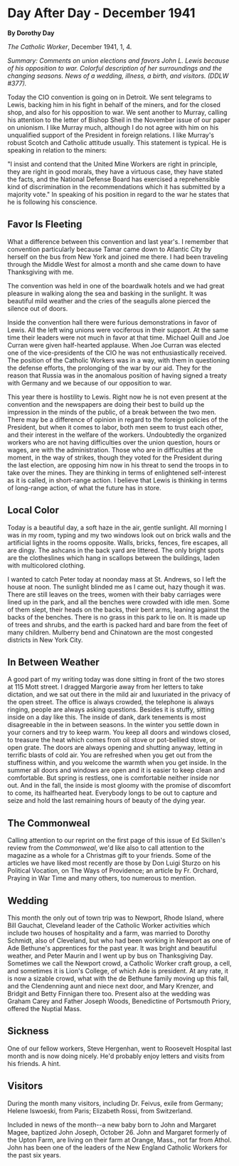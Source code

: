Day After Day - December 1941
=============================

**By Dorothy Day**

*The Catholic Worker*, December 1941, 1, 4.

*Summary: Comments on union elections and favors John L. Lewis because
of his opposition to war. Colorful description of her surroundings and
the changing seasons. News of a wedding, illness, a birth, and visitors.
(DDLW \#377).*

Today the CIO convention is going on in Detroit. We sent telegrams to
Lewis, backing him in his fight in behalf of the miners, and for the
closed shop, and also for his opposition to war. We sent another to
Murray, calling his attention to the letter of Bishop Sheil in the
November issue of our paper on unionism. I like Murray much, although I
do not agree with him on his unqualified support of the President in
foreign relations. I like Murray's robust Scotch and Catholic attitude
usually. This statement is typical. He is speaking in relation to the
miners:

"I insist and contend that the United Mine Workers are right in
principle, they are right in good morals, they have a virtuous case,
they have stated the facts, and the National Defense Board has exercised
a reprehensible kind of discrimination in the recommendations which it
has submitted by a majority vote." In speaking of his position in regard
to the war he states that he is following his conscience.

Favor Is Fleeting
-----------------

What a difference between this convention and last year's. I remember
that convention particularly because Tamar came down to Atlantic City by
herself on the bus from New York and joined me there. I had been
traveling through the Middle West for almost a month and she came down
to have Thanksgiving with me.

The convention was held in one of the boardwalk hotels and we had great
pleasure in walking along the sea and basking in the sunlight. It was
beautiful mild weather and the cries of the seagulls alone pierced the
silence out of doors.

Inside the convention hall there were furious demonstrations in favor of
Lewis. All the left wing unions were vociferous in their support. At the
same time their leaders were not much in favor at that time. Michael
Quill and Joe Curran were given half-hearted applause. When Joe Curran
was elected one of the vice-presidents of the CIO he was not
enthusiastically received. The position of the Catholic Workers was in a
way, with them in questioning the defense efforts, the prolonging of the
war by our aid. They for the reason that Russia was in the anomalous
position of having signed a treaty with Germany and we because of our
opposition to war.

This year there is hostility to Lewis. Right now he is not even present
at the convention and the newspapers are doing their best to build up
the impression in the minds of the public, of a break between the two
men. There may be a difference of opinion in regard to the foreign
policies of the President, but when it comes to labor, both men seem to
trust each other, and their interest in the welfare of the workers.
Undoubtedly the organized workers who are not having difficulties over
the union question, hours or wages, are with the administration. Those
who are in difficulties at the moment, in the way of strikes, though
they voted for the President during the last election, are opposing him
now in his threat to send the troops in to take over the mines. They are
thinking in terms of enlightened self-interest as it is called, in
short-range action. I believe that Lewis is thinking in terms of
long-range action, of what the future has in store.

Local Color
-----------

Today is a beautiful day, a soft haze in the air, gentle sunlight. All
morning I was in my room, typing and my two windows look out on brick
walls and the artificial lights in the rooms opposite. Walls, bricks,
fences, fire escapes, all are dingy. The ashcans in the back yard are
littered. The only bright spots are the clotheslines which hang in
scallops between the buildings, laden with multicolored clothing.

I wanted to catch Peter today at noonday mass at St. Andrews, so I left
the house at noon. The sunlight blinded me as I came out, hazy though it
was. There are still leaves on the trees, women with their baby
carriages were lined up in the park, and all the benches were crowded
with idle men. Some of them slept, their heads on the backs, their bent
arms, leaning against the backs of the benches. There is no grass in
this park to lie on. It is made up of trees and shrubs, and the earth is
packed hard and bare from the feet of many children. Mulberry bend and
Chinatown are the most congested districts in New York City.

In Between Weather
------------------

A good part of my writing today was done sitting in front of the two
stores at 115 Mott street. I dragged Margorie away from her letters to
take dictation, and we sat out there in the mild air and luxuriated in
the privacy of the open street. The office is always crowded, the
telephone is always ringing, people are always asking questions. Besides
it is stuffy, sitting inside on a day like this. The inside of dank,
dark tenements is most disagreeable in the in between seasons. In the
winter you settle down in your corners and try to keep warm. You keep
all doors and windows closed, to treasure the heat which comes from oil
stove or pot-bellied stove, or open grate. The doors are always opening
and shutting anyway, letting in terrific blasts of cold air. You are
refreshed when you get out from the stuffiness within, and you welcome
the warmth when you get inside. In the summer all doors and windows are
open and it is easier to keep clean and comfortable. But spring is
restless, one is comfortable neither inside nor out. And in the fall,
the inside is most gloomy with the promise of discomfort to come, its
halfhearted heat. Everybody longs to be out to capture and seize and
hold the last remaining hours of beauty of the dying year.

The Commonweal
--------------

Calling attention to our reprint on the first page of this issue of Ed
Skillen's review from the *Commonweal*, we'd like also to call attention
to the magazine as a whole for a Christmas gift to your friends. Some of
the articles we have liked most recently are those by Don Luigi Sturzo
on his Political Vocation, on The Ways of Providence; an article by Fr.
Orchard, Praying in War Time and many others, too numerous to mention.

Wedding
-------

This month the only out of town trip was to Newport, Rhode Island, where
Bill Gauchat, Cleveland leader of the Catholic Worker activities which
include two houses of hospitality and a farm, was married to Dorothy
Schmidt, also of Cleveland, but who had been working in Newport as one
of Ade Bethune's apprentices for the past year. It was bright and
beautiful weather, and Peter Maurin and I went up by bus on Thanksgiving
Day. Sometimes we call the Newport crowd, a Catholic Worker craft group,
a cell, and sometimes it is Lion's College, of which Ade is president.
At any rate, it is now a sizable crowd, what with the de Bethune family
moving up this fall, and the Clendenning aunt and niece next door, and
Mary Krenzer, and Bridgit and Betty Finnigan there too. Present also at
the wedding was Graham Carey and Father Joseph Woods, Benedictine of
Portsmouth Priory, offered the Nuptial Mass.

Sickness
--------

One of our fellow workers, Steve Hergenhan, went to Roosevelt Hospital
last month and is now doing nicely. He'd probably enjoy letters and
visits from his friends. A hint.

Visitors
--------

During the month many visitors, including Dr. Feivus, exile from
Germany; Helene Iswoeski, from Paris; Elizabeth Rossi, from Switzerland.

Included in news of the month--a new baby born to John and Margaret
Magee, baptized John Joseph, October 26. John and Margaret formerly of
the Upton Farm, are living on their farm at Orange, Mass., not far from
Athol. John has been one of the leaders of the New England Catholic
Workers for the past six years.
